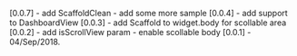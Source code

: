 [0.0.7] - add ScaffoldClean - add some more sample
[0.0.4] - add support to DashboardView
[0.0.3] - add Scaffold to widget.body for scollable area
[0.0.2] - add isScrollView param - enable scollable body
[0.0.1] - 04/Sep/2018.
